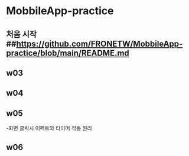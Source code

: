 # MobbileApp-practice

## 처음 시작 ##https://github.com/FRONETW/MobbileApp-practice/blob/main/README.md

## w03 ##

## w04 ##

## w05 ##
-화면 클릭시 이펙트와 타이머 작동 원리

## w06 ##
